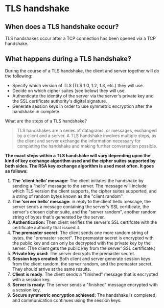 # TLS handshake

## When does a TLS handshake occur?

TLS handshakes occur after a TCP connection has been opened via a TCP handshake.

## What happens during a TLS handshake?

During the course of a TLS handshake, the client and server together will do the following:

* Specify which version of TLS (TLS 1.0, 1.2, 1.3, etc.) they will use.
* Decide on which cipher suites (see below) they will use.
* Authenticate the identity of the server via the server's private key and the SSL certificate authority's digital signature.
* Generate session keys in order to use symmetric encryption after the handshake in complete.

What are the steps of a TLS handshake?

> TLS handshakes are a series of datagrams, or messages, exchanged by a client and a server. A TLS handshake involves multiple steps, as the client and server exchange the information necessary for completing the handshake and making further conversation possible.

__The exact steps within a TLS handshake will vary depending upon the kind of key exchange algorithm used and the cipher suites supported by both sides. The RSA key exchange algorithm is used most often. It goes as follows:__

1. __The 'client hello' message:__ The client initiates the handshake by sending a "hello" message to the server. The message will include which TLS version the client supports, the cipher suites supported, and a string of random bytes known as the "client random".
1. __The 'server hello' message:__ in reply to the client hello message, the server sends a message containing the server's SSL certificate, the server's chosen cipher suite, and the "server random", another random string of bytes that's generated by the server.
1. __Authentication:__ Then client verifies the server's SSL certifcate with the certificate authority that issued it.
1. __The premaster secret:__ The client sends one more random string of bytes, the "premaster secret". The premaster secret is encrypted with the public key and can only be decrypted with the private key by the server. (The client gets the public key from the server' SSL certificate.)
1. __Private key used:__ The server decrypts the premaster secret.
1. __Session keys created:__ Both client and server generate session keys from the client random, the server random, and the premaster secret. They should arrive at the same results.
1. __Client is ready__: The client sends a "finished" message that is encrypted with a session key.
1. __Server is ready__: The server sends a "finished" message encrypted with a session key.
1. __Secure symmetric encryption achieved:__ The handshake is completed, and communication continues using the session keys. 